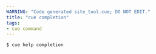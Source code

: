 ```yaml
---
WARNING: "Code generated site_tool.cue; DO NOT EDIT."
title: "cue completion"
tags:
- cue command
---
```


```text { title="TERMINAL" codeToCopy="Y3VlIGhlbHAgY29tcGxldGlvbgo=" }
$ cue help completion
```
